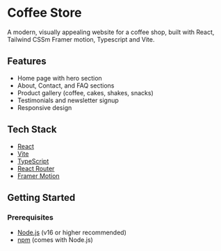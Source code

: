 # Coffee Store

A modern, visually appealing website for a coffee shop, built with React, Tailwind CSSm Framer motion, Typescript and Vite.

## Features
- Home page with hero section
- About, Contact, and FAQ sections
- Product gallery (coffee, cakes, shakes, snacks)
- Testimonials and newsletter signup
- Responsive design

## Tech Stack
- [React](https://react.dev/)
- [Vite](https://vitejs.dev/)
- [TypeScript](https://www.typescriptlang.org/)
- [React Router](https://reactrouter.com/)
- [Framer Motion](https://motion.dev/)

## Getting Started

### Prerequisites
- [Node.js](https://nodejs.org/) (v16 or higher recommended)
- [npm](https://www.npmjs.com/) (comes with Node.js)


